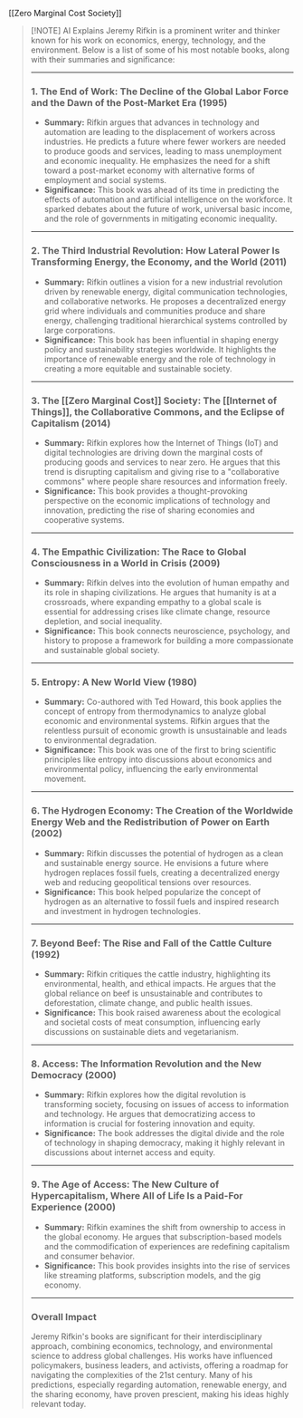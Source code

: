 [[Zero Marginal Cost Society]]

> [!NOTE] AI Explains
> Jeremy Rifkin is a prominent writer and thinker known for his work on economics, energy, technology, and the environment. Below is a list of some of his most notable books, along with their summaries and significance:
> 
> ---
> 
> ### 1. **The End of Work: The Decline of the Global Labor Force and the Dawn of the Post-Market Era** (1995)
> 
> - **Summary:** Rifkin argues that advances in technology and automation are leading to the displacement of workers across industries. He predicts a future where fewer workers are needed to produce goods and services, leading to mass unemployment and economic inequality. He emphasizes the need for a shift toward a post-market economy with alternative forms of employment and social systems.
> - **Significance:** This book was ahead of its time in predicting the effects of automation and artificial intelligence on the workforce. It sparked debates about the future of work, universal basic income, and the role of governments in mitigating economic inequality.
> 
> ---
> 
> ### 2. **The Third Industrial Revolution: How Lateral Power Is Transforming Energy, the Economy, and the World** (2011)
> 
> - **Summary:** Rifkin outlines a vision for a new industrial revolution driven by renewable energy, digital communication technologies, and collaborative networks. He proposes a decentralized energy grid where individuals and communities produce and share energy, challenging traditional hierarchical systems controlled by large corporations.
> - **Significance:** This book has been influential in shaping energy policy and sustainability strategies worldwide. It highlights the importance of renewable energy and the role of technology in creating a more equitable and sustainable society.
> 
> ---
> 
> ### 3. **The [[Zero Marginal Cost]] Society: The [[Internet of Things]], the Collaborative Commons, and the Eclipse of Capitalism** (2014)
> 
> - **Summary:** Rifkin explores how the Internet of Things (IoT) and digital technologies are driving down the marginal costs of producing goods and services to near zero. He argues that this trend is disrupting capitalism and giving rise to a "collaborative commons" where people share resources and information freely.
> - **Significance:** This book provides a thought-provoking perspective on the economic implications of technology and innovation, predicting the rise of sharing economies and cooperative systems.
> 
> ---
> 
> ### 4. **The Empathic Civilization: The Race to Global Consciousness in a World in Crisis** (2009)
> 
> - **Summary:** Rifkin delves into the evolution of human empathy and its role in shaping civilizations. He argues that humanity is at a crossroads, where expanding empathy to a global scale is essential for addressing crises like climate change, resource depletion, and social inequality.
> - **Significance:** This book connects neuroscience, psychology, and history to propose a framework for building a more compassionate and sustainable global society.
> 
> ---
> 
> ### 5. **Entropy: A New World View** (1980)
> 
> - **Summary:** Co-authored with Ted Howard, this book applies the concept of entropy from thermodynamics to analyze global economic and environmental systems. Rifkin argues that the relentless pursuit of economic growth is unsustainable and leads to environmental degradation.
> - **Significance:** This book was one of the first to bring scientific principles like entropy into discussions about economics and environmental policy, influencing the early environmental movement.
> 
> ---
> 
> ### 6. **The Hydrogen Economy: The Creation of the Worldwide Energy Web and the Redistribution of Power on Earth** (2002)
> 
> - **Summary:** Rifkin discusses the potential of hydrogen as a clean and sustainable energy source. He envisions a future where hydrogen replaces fossil fuels, creating a decentralized energy web and reducing geopolitical tensions over resources.
> - **Significance:** This book helped popularize the concept of hydrogen as an alternative to fossil fuels and inspired research and investment in hydrogen technologies.
> 
> ---
> 
> ### 7. **Beyond Beef: The Rise and Fall of the Cattle Culture** (1992)
> 
> - **Summary:** Rifkin critiques the cattle industry, highlighting its environmental, health, and ethical impacts. He argues that the global reliance on beef is unsustainable and contributes to deforestation, climate change, and public health issues.
> - **Significance:** This book raised awareness about the ecological and societal costs of meat consumption, influencing early discussions on sustainable diets and vegetarianism.
> 
> ---
> 
> ### 8. **Access: The Information Revolution and the New Democracy** (2000)
> 
> - **Summary:** Rifkin explores how the digital revolution is transforming society, focusing on issues of access to information and technology. He argues that democratizing access to information is crucial for fostering innovation and equity.
> - **Significance:** The book addresses the digital divide and the role of technology in shaping democracy, making it highly relevant in discussions about internet access and equity.
> 
> ---
> 
> ### 9. **The Age of Access: The New Culture of Hypercapitalism, Where All of Life Is a Paid-For Experience** (2000)
> 
> - **Summary:** Rifkin examines the shift from ownership to access in the global economy. He argues that subscription-based models and the commodification of experiences are redefining capitalism and consumer behavior.
> - **Significance:** This book provides insights into the rise of services like streaming platforms, subscription models, and the gig economy.
> 
> ---
> 
> ### Overall Impact
> 
> Jeremy Rifkin's books are significant for their interdisciplinary approach, combining economics, technology, and environmental science to address global challenges. His works have influenced policymakers, business leaders, and activists, offering a roadmap for navigating the complexities of the 21st century. Many of his predictions, especially regarding automation, renewable energy, and the sharing economy, have proven prescient, making his ideas highly relevant today.
